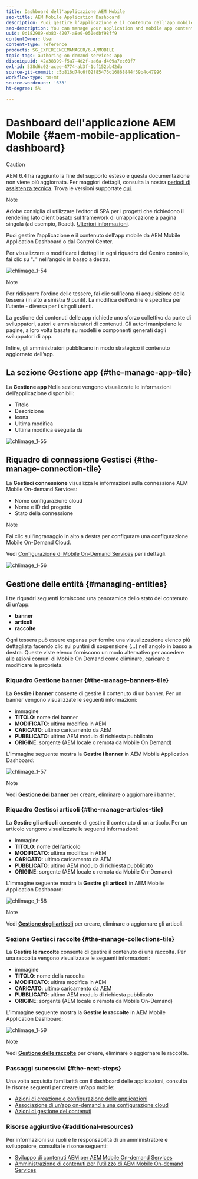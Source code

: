 ```yaml
---
title: Dashboard dell'applicazione AEM Mobile
seo-title: AEM Mobile Application Dashboard
description: Puoi gestire l’applicazione e il contenuto dell’app mobile da AEM Mobile Application Dashboard o dal Control Center. Segui questa pagina per ulteriori informazioni.
seo-description: You can manage your application and mobile app content from AEM Mobile Application Dashboard or the Control Center. Follow this page to learn more.
uuid: 0d182989-eb83-4207-a8e0-050edbf98ff9
contentOwner: User
content-type: reference
products: SG_EXPERIENCEMANAGER/6.4/MOBILE
topic-tags: authoring-on-demand-services-app
discoiquuid: 42a38399-f5a7-4d2f-aa6a-d409a7ec60f7
exl-id: 538d6c02-acee-4774-ab3f-1cf152bb42da
source-git-commit: c5b816d74c6f02f85476d16868844f39b4c47996
workflow-type: tm+mt
source-wordcount: '633'
ht-degree: 5%

---
```


# Dashboard dell&#39;applicazione AEM Mobile {#aem-mobile-application-dashboard}

>[!CAUTION]
>
>AEM 6.4 ha raggiunto la fine del supporto esteso e questa documentazione non viene più aggiornata. Per maggiori dettagli, consulta la nostra [periodi di assistenza tecnica](https://helpx.adobe.com/it/support/programs/eol-matrix.html). Trova le versioni supportate [qui](https://experienceleague.adobe.com/docs/).

>[!NOTE]
>
>Adobe consiglia di utilizzare l’editor di SPA per i progetti che richiedono il rendering lato client basato sul framework di un’applicazione a pagina singola (ad esempio, React). [Ulteriori informazioni](/help/sites-developing/spa-overview.md).

Puoi gestire l’applicazione e il contenuto dell’app mobile da AEM Mobile Application Dashboard o dal Control Center.

Per visualizzare o modificare i dettagli in ogni riquadro del Centro controllo, fai clic su &quot;..&quot; nell&#39;angolo in basso a destra.

![chlimage_1-54](assets/chlimage_1-54.png)

>[!NOTE]
>
>Per ridisporre l’ordine delle tessere, fai clic sull’icona di acquisizione della tessera (in alto a sinistra 9 punti). La modifica dell’ordine è specifica per l’utente - diversa per i singoli utenti.

La gestione dei contenuti delle app richiede uno sforzo collettivo da parte di sviluppatori, autori e amministratori di contenuti. Gli autori manipolano le pagine, a loro volta basate su modelli e componenti generati dagli sviluppatori di app.

Infine, gli amministratori pubblicano in modo strategico il contenuto aggiornato dell’app.

## La sezione Gestione app {#the-manage-app-tile}

La **Gestione app** Nella sezione vengono visualizzate le informazioni dell’applicazione disponibili:

* Titolo
* Descrizione
* Icona
* Ultima modifica
* Ultima modifica eseguita da

![chlimage_1-55](assets/chlimage_1-55.png)

## Riquadro di connessione Gestisci {#the-manage-connection-tile}

La **Gestisci connessione** visualizza le informazioni sulla connessione AEM Mobile On-demand Services:

* Nome configurazione cloud
* Nome e ID del progetto
* Stato della connessione

>[!NOTE]
>
>Fai clic sull’ingranaggio in alto a destra per configurare una configurazione Mobile On-Demand Cloud.
>
>Vedi [Configurazione di Mobile On-Demand Services](/help/mobile/mobile-on-demand-associating-an-on-demand-app-to-cloud-configuration.md) per i dettagli.

![chlimage_1-56](assets/chlimage_1-56.png)

## Gestione delle entità {#managing-entities}

I tre riquadri seguenti forniscono una panoramica dello stato del contenuto di un’app:

* **banner**
* **articoli**
* **raccolte**

Ogni tessera può essere espansa per fornire una visualizzazione elenco più dettagliata facendo clic sui puntini di sospensione (...) nell&#39;angolo in basso a destra. Queste viste elenco forniscono un modo alternativo per accedere alle azioni comuni di Mobile On Demand come eliminare, caricare e modificare le proprietà.

### Riquadro Gestione banner {#the-manage-banners-tile}

La **Gestire i banner** consente di gestire il contenuto di un banner. Per un banner vengono visualizzate le seguenti informazioni:

* immagine
* **TITOLO**: nome del banner
* **MODIFICATO**: ultima modifica in AEM
* **CARICATO**: ultimo caricamento da AEM
* **PUBBLICATO**: ultimo AEM modulo di richiesta pubblicato
* **ORIGINE**: sorgente (AEM locale o remota da Mobile On Demand)

L’immagine seguente mostra la **Gestire i banner** in AEM Mobile Application Dashboard:

![chlimage_1-57](assets/chlimage_1-57.png)

>[!NOTE]
>
>Vedi **[Gestione dei banner](/help/mobile/mobile-on-demand-managing-banners.md)** per creare, eliminare o aggiornare i banner.

### Riquadro Gestisci articoli {#the-manage-articles-tile}

La **Gestire gli articoli** consente di gestire il contenuto di un articolo. Per un articolo vengono visualizzate le seguenti informazioni:

* immagine
* **TITOLO**: nome dell&#39;articolo
* **MODIFICATO**: ultima modifica in AEM
* **CARICATO**: ultimo caricamento da AEM
* **PUBBLICATO**: ultimo AEM modulo di richiesta pubblicato
* **ORIGINE**: sorgente (AEM locale o remota da Mobile On-Demand)

L’immagine seguente mostra la **Gestire gli articoli** in AEM Mobile Application Dashboard:

![chlimage_1-58](assets/chlimage_1-58.png)

>[!NOTE]
>
>Vedi [**Gestione degli articoli**](/help/mobile/mobile-on-demand-managing-articles.md) per creare, eliminare o aggiornare gli articoli.

### Sezione Gestisci raccolte {#the-manage-collections-tile}

La **Gestire le raccolte** consente di gestire il contenuto di una raccolta. Per una raccolta vengono visualizzate le seguenti informazioni:

* immagine
* **TITOLO**: nome della raccolta
* **MODIFICATO**: ultima modifica in AEM
* **CARICATO**: ultimo caricamento da AEM
* **PUBBLICATO**: ultimo AEM modulo di richiesta pubblicato
* **ORIGINE**: sorgente (AEM locale o remota da Mobile On-Demand)

L’immagine seguente mostra la **Gestire le raccolte** in AEM Mobile Application Dashboard:

![chlimage_1-59](assets/chlimage_1-59.png)

>[!NOTE]
>
>Vedi **[Gestione delle raccolte](/help/mobile/mobile-on-demand-managing-collections.md)** per creare, eliminare o aggiornare le raccolte.

### Passaggi successivi {#the-next-steps}

Una volta acquisita familiarità con il dashboard delle applicazioni, consulta le risorse seguenti per creare un’app mobile:

* [Azioni di creazione e configurazione delle applicazioni](/help/mobile/mobile-apps-ondemand-application-create-configure-action.md)
* [Associazione di un’app on-demand a una configurazione cloud](/help/mobile/mobile-on-demand-associating-an-on-demand-app-to-cloud-configuration.md)
* [Azioni di gestione dei contenuti](/help/mobile/mobile-apps-ondemand-manage-content-ondemand.md)

### Risorse aggiuntive {#additional-resources}

Per informazioni sui ruoli e le responsabilità di un amministratore e sviluppatore, consulta le risorse seguenti:

* [Sviluppo di contenuti AEM per AEM Mobile On-demand Services](/help/mobile/aem-mobile-on-demand.md)
* [Amministrazione di contenuti per l’utilizzo di AEM Mobile On-demand Services](/help/mobile/aem-mobile.md)
